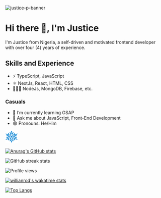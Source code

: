 ![justice-p-banner](https://github.com/justice-sh/justice-sh/blob/main/github-profile-banner.webp)


# Hi there 👋, I'm Justice

I'm Justice from Nigeria, a self-driven and motivated frontend developer with over four (4) years of experience.

## Skills and Experience

* ⚡ TypeScript, JavaScript
* ⚛️ NextJs, React, HTML, CSS
* 🧑🏾‍💻 NodeJs, MongoDB, Firebase, etc.

<!-- ## Example of Work -->
<!-- [<img src='https://github.com/justice-sh/justice-sh/blob/main/flo-pic-3.png' alt='eow1' height='140' width='256'>](https://floprotocol.io/) -->


<!-- ## Personal Projects
 [<img src='https://github.com/justice-sh/justice-sh/blob/main/rm-login.png' alt='eow1' height='140' width='256'>](https://result-manager.netlify.app/)
[<img src='https://github.com/justice-sh/justice-sh/blob/main/rm-result-pass.png' alt='eow1' height='140' width='256'>](https://result-manager.netlify.app/result) 
[<img src='https://github.com/justice-sh/justice-sh/blob/main/tegy-login.png' alt='eow1' height='140' width='256'>](https://tegy.netlify.app/)
[<img src='https://github.com/justice-sh/justice-sh/blob/main/tegy-db.png' alt='eow1' height='140' width='256'>](https://tegy.netlify.app/) -->

### Casuals

- 🌱 I’m currently learning GSAP 
- 💬 Ask me about JavaScript, Front-End Development 
- 😄 Pronouns: He/Him 


<!--[<img src='https://cdn.jsdelivr.net/npm/simple-icons@3.0.1/icons/github.svg' alt='github' height='40'>](https://github.com/justice-sh)  [<img src='https://cdn.jsdelivr.net/npm/simple-icons@3.0.1/icons/twitter.svg' alt='twitter' height='40'>](https://twitter.com/_justice47)  [<img src='https://cdn.jsdelivr.net/npm/simple-icons@3.0.1/icons/stackoverflow.svg' alt='stackoverflow' height='40'>](https://stackoverflow.com/users/14008973)  -->

<a href='https://archiveprogram.github.com/'><img src='https://raw.githubusercontent.com/acervenky/animated-github-badges/master/assets/acbadge.gif' width='40' height='40'></a> 

<!-- [![trophy](https://github-profile-trophy.vercel.app/?username=justice-sh)](https://github.com/ryo-ma/github-profile-trophy) -->


[![Anurag's GitHub stats](https://github-readme-stats.vercel.app/api?username=justice-sh&count_private=true&show_icons=true&theme=radical)](https://github.com/anuraghazra/github-readme-stats)  


![GitHub streak stats](https://streak-stats.demolab.com/?user=justice-sh)  

![Profile views](https://gpvc.arturio.dev/justice-sh) 

[![willianrod's wakatime stats](https://github-readme-stats.vercel.app/api/wakatime?username=justice)](https://github.com/anuraghazra/github-readme-stats)

[![Top Langs](https://github-readme-stats.vercel.app/api/top-langs/?username=justice-sh)](https://github.com/anuraghazra/github-readme-stats)

<!--
**justice-sh/justice-sh** is a ✨ _special_ ✨ repository because its `README.md` (this file) appears on your GitHub profile.

Here are some ideas to get you started:

- 🔭 I’m currently working on ...
- 🌱 I’m currently learning ...
- 👯 I’m looking to collaborate on ...
- 🤔 I’m looking for help with ...
- 💬 Ask me about ...
- 📫 How to reach me: ...
- 😄 Pronouns: ...
- ⚡ Fun fact: ...

<img src="https://github-readme-stats.vercel.app/api?username=justice-sh&&show_icons=true&title_color=ffffff&icon_color=bb2acf&text_color=daf7dc&bg_color=151515" alt="My GitHub Stats" />
-->


